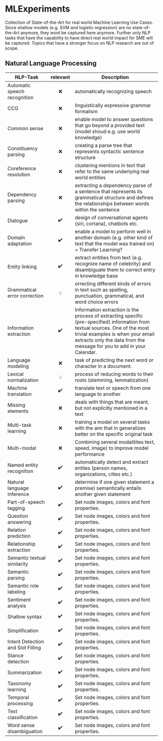 # MLExperiments

Collection of State-of-the-Art for real world Machine Learning Use Cases.
Since shallow models (e.g. SVM and logistic regression) are no state-of-the-Art anymore, they wont be captured here anymore.
Further only NLP tasks that have the capability to have direct real world impact for SME will be captured. Topics that have a stronger focus on NLP research are out of scope.


## Natural Language Processing

| NLP-Task | relevant | Description |
|---------|:------:|-------------|
| Automatic speech recognition | :x: | automatically recognizing speech |
| CCG | :x: | linguistically expressive grammar formalism |
| Common sense | :x: | enable model to answer questions that go beyond a provided text (model shoud e.g. use world knowledge) |
| Constituency parsing | :x: | creating a parse tree that represents syntactic sentence structure |
| Coreference resolution | :x: | clustering mentions in text that refer to the same underlying real world entities |
| Dependency parsing | :x: |  extracting a dependency parse of a sentence that represents its grammatical structure and defines the relationships between words within the sentence |
| Dialogue | :heavy_check_mark: | design of conversational agents (siri, cortana), chatbots etc.|
| Domain adaptation | :heavy_check_mark: | enable a model to perform well in another domain (e.g. other kind of text that the model was trained on) = Transfer Learning? |
| Entity linking | :heavy_check_mark: | extract entities from text (e.g. recognize name of celebrity) and disambiguate them to correct entry in knowledge base |
| Grammatical error correction | :bulb: | orrecting different kinds of errors in text such as spelling, punctuation, grammatical, and word choice errors |
| Information extraction | :heavy_check_mark: | Information extraction is the process of extracting specific (pre-specified) information from textual sources. One of the most trivial examples is when your email extracts only the data from the message for you to add in your Calendar. |
| Language modeling | :x: | task of predicting the next word or character in a document. |
| Lexical normalization | :bulb: | process of reducing words to their roots (stemming, lemmatization)  |
| Machine translation | :heavy_check_mark: | translate text or speech from one language to another|
| Missing elements | :x: | deals with things that are meant, but not explicitly mentioned in a text |
| Multi-task learning | :x: | training a model on several tasks with the aim that in generalizes better on the specific original task |
| Multi-modal | :x: | Combining several modalitites text, speed, image) to improve model performance  |
| Named entity recognition | :heavy_check_mark: | automatically detect and extract entites (person names, organizations, cities etc.) |
| Natural language inference | :heavy_check_mark: | determine if one given statement a premise) semantically entails another given statement |
| Part-of-speech tagging | :heavy_check_mark: | Set node images, colors and font properties. |
| Question answering | :heavy_check_mark: | Set node images, colors and font properties. |
| Relation prediction | :heavy_check_mark: | Set node images, colors and font properties. |
| Relationship extraction | :heavy_check_mark: | Set node images, colors and font properties. |
| Semantic textual similarity | :heavy_check_mark: | Set node images, colors and font properties. |
| Semantic parsing | :heavy_check_mark: | Set node images, colors and font properties. |
| Semantic role labeling | :heavy_check_mark: | Set node images, colors and font properties. |
| Sentiment analysis | :heavy_check_mark: | Set node images, colors and font properties. |
| Shallow syntax | :heavy_check_mark: | Set node images, colors and font properties. |
| Simplification | :heavy_check_mark: | Set node images, colors and font properties. |
| Intent Detection and Slot Filling | :heavy_check_mark: | Set node images, colors and font properties. |
| Stance detection | :heavy_check_mark: | Set node images, colors and font properties. |
| Summarization | :heavy_check_mark: | Set node images, colors and font properties. |
| Taxonomy learning | :heavy_check_mark: | Set node images, colors and font properties. |
| Temporal processing | :heavy_check_mark: | Set node images, colors and font properties. |
| Text classification | :heavy_check_mark: | Set node images, colors and font properties. |
| Word sense disambiguation | :heavy_check_mark: | Set node images, colors and font properties. |
